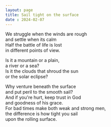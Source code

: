 ```yaml
---
layout: page
title: Sail tight on the surface
date : 2024-02-07
---
```


We struggle when the winds are rough  
and settle when its calm  
Half the battle of life is lost  
in different points of view.  

Is it a mountain or a plain,  
a river or a sea?  
Is it the clouds that shroud the sun  
or the solar eclipse?  

Why venture beneath the surface  
and put peril to the smooth sail?  
And if you're hurt, keep trust in God  
and goodness of his grace.  
For bad times make both weak and strong men,  
the difference is how tight you sail  
upon the rolling surface.  
